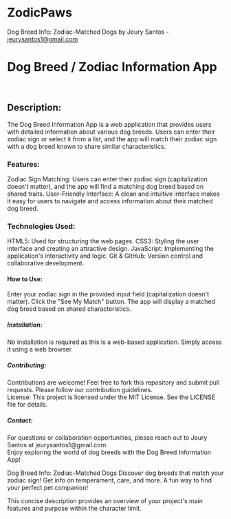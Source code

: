 # ZodicPaws
Dog Breed Info: Zodiac-Matched Dogs
by Jeury Santos - jeurysantos1@gmail.com

<h1>Dog Breed / Zodiac Information App </h1>
<br>
<h2>Description:</h2>
The Dog Breed Information App is a web application that provides users with detailed information about various dog breeds. Users can enter their zodiac sign or select it from a list, and the app will match their zodiac sign with a dog breed known to share similar characteristics. 

<br>
<h3>Features:</h3>

Zodiac Sign Matching: Users can enter their zodiac sign (capitalization doesn't matter), and the app will find a matching dog breed based on shared traits.
User-Friendly Interface: A clean and intuitive interface makes it easy for users to navigate and access information about their matched dog breed.
<br>
<h3>Technologies Used:</h3>

HTML5: Used for structuring the web pages.
CSS3: Styling the user interface and creating an attractive design.
JavaScript: Implementing the application's interactivity and logic.
Git & GitHub: Version control and collaborative development.

<h4>How to Use:</h4>

Enter your zodiac sign in the provided input field (capitalization doesn't matter).
Click the "See My Match" button.
The app will display a matched dog breed based on shared characteristics.
<br>
<h5>Installation:</h5>
No installation is required as this is a web-based application. Simply access it using a web browser.
<br>
<h5>Contributing:</h5>
Contributions are welcome! Feel free to fork this repository and submit pull requests. Please follow our contribution guidelines.
<br>
License:
This project is licensed under the MIT License. See the LICENSE file for details.
<br>
<h5>Contact:</h5>
For questions or collaboration opportunities, please reach out to Jeury Santos at jeurysantos1@gmail.com.
<br>
Enjoy exploring the world of dog breeds with the Dog Breed Information App!

Dog Breed Info: Zodiac-Matched Dogs
Discover dog breeds that match your zodiac sign! Get info on temperament, care, and more. A fun way to find your perfect pet companion!

This concise description provides an overview of your project's main features and purpose within the character limit.





